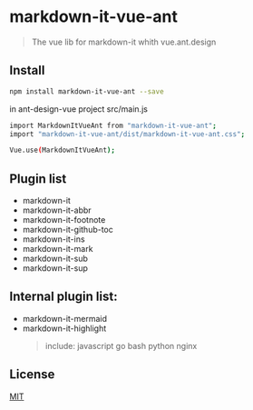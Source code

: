 # markdown-it-vue-ant
> The vue lib for markdown-it whith vue.ant.design
## Install

```sh
npm install markdown-it-vue-ant --save
```
in ant-design-vue project src/main.js

```sh
import MarkdownItVueAnt from "markdown-it-vue-ant";
import "markdown-it-vue-ant/dist/markdown-it-vue-ant.css";

Vue.use(MarkdownItVueAnt);
```

## Plugin list

- markdown-it
- markdown-it-abbr
- markdown-it-footnote
- markdown-it-github-toc
- markdown-it-ins
- markdown-it-mark
- markdown-it-sub
- markdown-it-sup
## Internal plugin list:
- markdown-it-mermaid
- markdown-it-highlight
  > include: javascript go bash python nginx

## License
[MIT](https://github.com/ravenq/markdown-it-vue/blob/master/LICENSE)